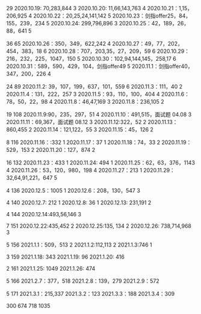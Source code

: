 29
2020.10.19: 70,283,844  3
2020.10.20: 11,66,143,763   4
2020.10.21：1,15，206,925   4
2020.10.22：20,25,24,141,142   5
2020.10.23：剑指offer25，84，155，239，234   5
2020.10.24: 299,796,896   3
2020.10.25：42，189，26，88，641   5

36 65
2020.10.26：350，349，622,242    4
2020.10.27：49，77，202，454，383，18  6
2020.10.28：707，203,35，27，209，59  6
2020.10.29：216，232，225，1047，150 5
2020.10.30：102,94,144,145，258,17 6
2020.10.31：589，590，429，104，剑指offer49  5
2020.11.1：剑指offer40，347，200，226   4

24 89
2020.11.2: 39，107，199，637，101，559   6
2020.11.3：111，40    2
2020.11.4：131，222，257   3
2020.11.5：93，110，100，404   4
2020.11.6：78，50，22，98   4
2020.11.8：46,47,169  3
2020.11.8：236,105   2

19 108
2020.11.9:90，235，297，51   4
2020.11.10：491,515，面试题 04.08 3
2020.11.11：69,367，面试题 08.12 3
2020.11.12:322，52  2
2020.11.13：860,455  2
2020.11.14：121,122，55   3
2020.11.15：45，126   2

8 116
2020.11.16：:332    1
2020.11.17：37  1
2020.11.18：74，33   2
2020.11.19：529，153  2
2020.11.20：127，874  2

16 132
2020.11.23：433  1
2020.11.24: 494  1
2020.11.25：62，63，376，1143  4
2020.11.26：53，120，980，198   4
2020.11.27：213  1
2020.11.29：32,64,91,221，647   5

4 136
2020.12.5：1005    1
2020.12.6：208，130，547   3

4 140
2020.12.7: 212   1
2020.12.8: 36     1
2020.12.13: 231,191 2

4 144
2020.12.14:493,56,146 3

7 151
2020.12.22:435,452  2
2020.12.25:135, 134 2
2020.12.26: 738,714,968  3

5 156
2021.1.1：509，513  2
2021.1.2:112,113  2
2021.1.3:746 1

3 159
2021.1.18: 343
2021.1.19:  96
2021.1.20: 416

2  161
2021.1.25: 1049
2021.1.26: 474

5 166
2021.2.7：377，518
2021.2.8：139，279
2021.2.9：572

5 171
2021.3.1：215,337
2021.3.2：123
2021.3.3：188
2021.3.4：309


300 674 718 1035



